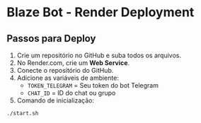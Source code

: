 # Blaze Bot - Render Deployment

## Passos para Deploy

1. Crie um repositório no GitHub e suba todos os arquivos.
2. No Render.com, crie um **Web Service**.
3. Conecte o repositório do GitHub.
4. Adicione as variáveis de ambiente:
   - `TOKEN_TELEGRAM` = Seu token do bot Telegram
   - `CHAT_ID` = ID do chat ou grupo
5. Comando de inicialização:
```bash
./start.sh
